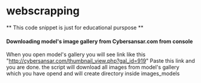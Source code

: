 # webscrapping
** This code snippet is just for educational purspose ** 

#### Downloading model's image gallery from Cybersansar.com from console

When you open model's gallery you will see link like this "http://cybersansar.com/thumbnail_view.php?gal_id=919"
Paste this link and you are done.
the script will download all images from model's gallery which you have opend and will create directory inside images_models
